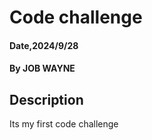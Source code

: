 # Code challenge
#### Date,2024/9/28
#### By JOB WAYNE 
## Description
   Its my first code challenge 
